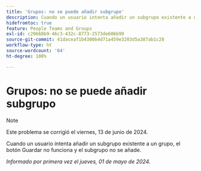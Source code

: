 ```yaml
---
title: 'Grupos: no se puede añadir subgrupo'
description: Cuando un usuario intenta añadir un subgrupo existente a un grupo, el botón Guardar no funciona y el subgrupo no se añade.
hidefromtoc: true
feature: People Teams and Groups
exl-id: c29668b9-46c3-432c-8773-2573de606b99
source-git-commit: 41daceaf1b4300b4d71a459e3203d5a387ab1c28
workflow-type: ht
source-wordcount: '64'
ht-degree: 100%

---
```


# Grupos: no se puede añadir subgrupo

>[!NOTE]
>
>Este problema se corrigió el viernes, 13 de junio de 2024.

Cuando un usuario intenta añadir un subgrupo existente a un grupo, el botón Guardar no funciona y el subgrupo no se añade.

_Informado por primera vez el jueves, 01 de mayo de 2024._
